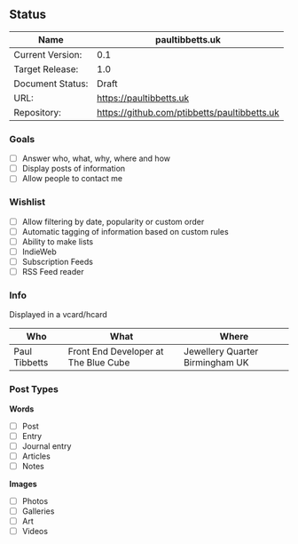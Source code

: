 ## Status

Name|paultibbetts.uk
----------------|----
Current Version:| 0.1
Target Release: | 1.0
Document Status:| Draft
URL:            | https://paultibbetts.uk
Repository:     | https://github.com/ptibbetts/paultibbetts.uk

### Goals

- [ ] Answer who, what, why, where and how
- [ ] Display posts of information
- [ ] Allow people to contact me

### Wishlist

- [ ] Allow filtering by date, popularity or custom order
- [ ] Automatic tagging of information based on custom rules
- [ ] Ability to make lists
- [ ] IndieWeb
- [ ] Subscription Feeds
- [ ] RSS Feed reader

### Info

Displayed in a vcard/hcard

Who | What | Where
----|------|------
Paul Tibbetts | Front End Developer at The Blue Cube  | Jewellery Quarter Birmingham UK

### Post Types

**Words**
- [ ] Post
- [ ] Entry
- [ ] Journal entry
- [ ] Articles
- [ ] Notes

**Images**
- [ ] Photos
- [ ] Galleries
- [ ] Art
- [ ] Videos
